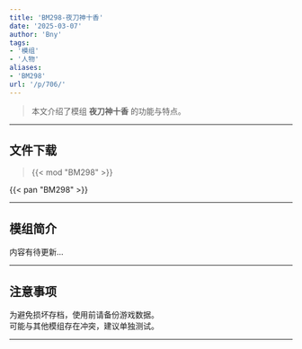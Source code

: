```yaml
---
title: 'BM298-夜刀神十香'
date: '2025-03-07'
author: 'Bny'
tags:
- '模组'
- '人物'
aliases:
- 'BM298'
url: '/p/706/'
---
```


> 本文介绍了模组 **夜刀神十香** 的功能与特点。

---

## 文件下载  

> {{< mod "BM298" >}}  

{{< pan "BM298" >}}  

---

## 模组简介

>  
内容有待更新...  

---

## 注意事项

>  
为避免损坏存档，使用前请备份游戏数据。  
可能与其他模组存在冲突，建议单独测试。  

---

